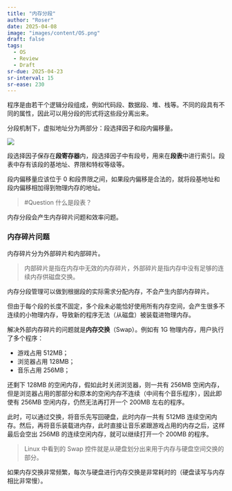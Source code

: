 ```yaml
---
title: "内存分段"
author: "Roser"
date: 2025-04-08
image: "images/content/OS.png"
draft: false
tags:
  - OS
  - Review
  - Draft
sr-due: 2025-04-23
sr-interval: 15
sr-ease: 230
---
```

程序是由若干个逻辑分段组成，例如代码段、数据段、堆、栈等。不同的段具有不同的属性，因此可以用分段的形式将这些段分离出来。

分段机制下，虚拟地址分为两部分：段选择因子和段内偏移量。

![](../image/内存分段寻址逻辑.webp)

段选择因子保存在**段寄存器**内，段选择因子中有段号，用来在**段表**中进行索引。段表中存有该段的基地址、界限和特权等级等。

段内偏移量应该位于 0 和段界限之间，如果段内偏移是合法的，就将段基地址和段内偏移相加得到物理内存的地址。

> #Question 什么是段表？

内存分段会产生内存碎片问题和效率问题。
### 内存碎片问题

内存碎片分为外部碎片和内部碎片。

> 内部碎片是指在内存中无效的内存碎片，外部碎片是指内存中没有足够的连续内存供磁盘交换。

内存分段管理可以做到根据段的实际需求分配内存，不会产生内部内存碎片。

但由于每个段的长度不固定，多个段未必能恰好使用所有内存空间，会产生很多不连续的小物理内存，导致新的程序无法（从磁盘）被装载进物理内存。

解决外部内存碎片的问题就是**内存交换**（Swap）。例如有 1G 物理内存，用户执行了多个程序：
- 游戏占用 512MB；
- 浏览器占用 128MB；
- 音乐占用 256MB；

还剩下 128MB 的空闲内存，假如此时关闭浏览器，则一共有 256MB 空闲内存，但是浏览器占用的那部分和原本的空闲内存不连续（中间有个音乐程序），因此即使有 256MB 空闲内存，仍然无法再打开一个 200MB 左右的程序。

此时，可以通过交换，将音乐先写回硬盘，此时内存一共有 512MB 连续空闲内存。然后，再将音乐装载进内存，此时直接让音乐紧跟游戏占用的内存之后，这样最后会空出 256MB 的连续空闲内存，就可以继续打开一个 200MB 的程序。

> Linux 中看到的 Swap 控件就是从硬盘划分出来用于内存与硬盘空间交换的部分。

如果内存交换非常频繁，每次与硬盘进行内存交换是非常耗时的（硬盘读写与内存相比非常慢）。